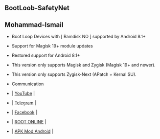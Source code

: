 ## BootLoob-SafetyNet

## Mohammad-Ismail

- Boot Loop Devices with [ Ramdisk NO ] supported by Android 8.1+

- Support for Magisk 19+ module updates

- Restored support for Android 8.1+

- This version only supports Magisk and Zygisk (Magisk 19+ and newer).

- This version only supports Zygisk-Next (APatch + Kernal SU).

- Communication


- | [YouTube](https://www.youtube.com/@SY4G) |
- | [Telegram](https://t.me/MN312001) |
- | [Facebook](https://www.facebook.com/M.N.312001) |
- | [ROOT ONLINE](https://t.me/ROOT_MN312001) |
- | [APK Mod Android](https://t.me/APK_MN312001) |
